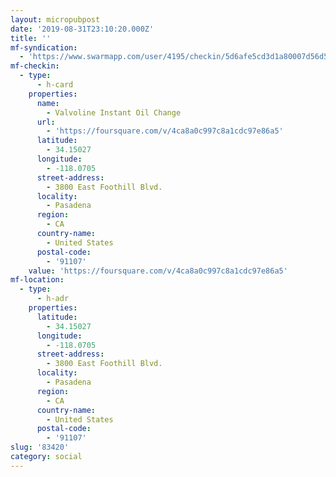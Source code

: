 ```yaml
---
layout: micropubpost
date: '2019-08-31T23:10:20.000Z'
title: ''
mf-syndication:
  - 'https://www.swarmapp.com/user/4195/checkin/5d6afe5cd3d1a80007d56d56'
mf-checkin:
  - type:
      - h-card
    properties:
      name:
        - Valvoline Instant Oil Change
      url:
        - 'https://foursquare.com/v/4ca8a0c997c8a1cdc97e86a5'
      latitude:
        - 34.15027
      longitude:
        - -118.0705
      street-address:
        - 3800 East Foothill Blvd.
      locality:
        - Pasadena
      region:
        - CA
      country-name:
        - United States
      postal-code:
        - '91107'
    value: 'https://foursquare.com/v/4ca8a0c997c8a1cdc97e86a5'
mf-location:
  - type:
      - h-adr
    properties:
      latitude:
        - 34.15027
      longitude:
        - -118.0705
      street-address:
        - 3800 East Foothill Blvd.
      locality:
        - Pasadena
      region:
        - CA
      country-name:
        - United States
      postal-code:
        - '91107'
slug: '83420'
category: social
---
```

